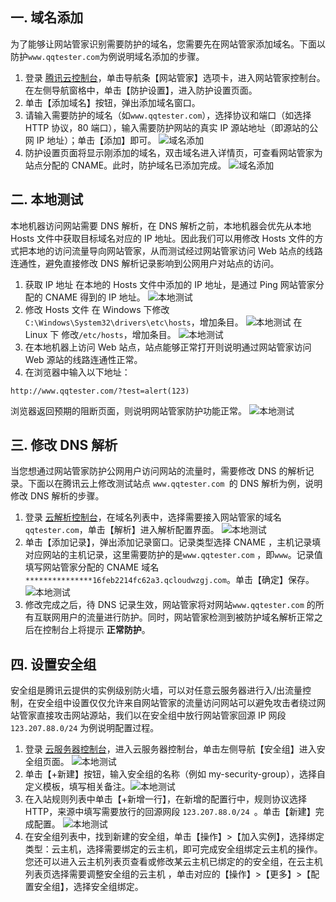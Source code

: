 ## 一. 域名添加
为了能够让网站管家识别需要防护的域名，您需要先在网站管家添加域名。下面以防护`www.qqtester.com`为例说明域名添加的步骤。

1. 登录 [腾讯云控制台](https://console.cloud.tencent.com/)，单击导航条【网站管家】选项卡，进入网站管家控制台。在左侧导航窗格中，单击【防护设置】，进入防护设置页面。
2. 单击【添加域名】按钮，弹出添加域名窗口。
3. 请输入需要防护的域名（如`www.qqtester.com`），选择协议和端口（如选择 HTTP 协议，80 端口），输入需要防护网站的真实 IP 源站地址（即源站的公网 IP 地址）；单击【添加】即可。
  ![域名添加](https://mc.qcloudimg.com/static/img/f1a9f6e80f56d9bf17d319f228e3084d/domain_add_01.png)
4. 防护设置页面将显示刚添加的域名，双击域名进入详情页，可查看网站管家为站点分配的 CNAME。此时，防护域名已添加完成。
  ![域名添加](https://mc.qcloudimg.com/static/img/d0cc2aa33cc48458c5a218cf86177eb6/domain_add_02.png)

## 二. 本地测试
本地机器访问网站需要 DNS 解析，在 DNS 解析之前，本地机器会优先从本地 Hosts 文件中获取目标域名对应的 IP 地址。因此我们可以用修改 Hosts 文件的方式把本地的访问流量导向网站管家，从而测试经过网站管家访问 Web 站点的线路连通性，避免直接修改 DNS 解析记录影响到公网用户对站点的访问。

1. 获取 IP 地址
  在本地的 Hosts 文件中添加的 IP 地址，是通过 Ping 网站管家分配的 CNAME 得到的 IP 地址。
  ![本地测试](https://mc.qcloudimg.com/static/img/e4f961fc46724e01b7c2530baf2ecbdd/local_test_01.png)
2. 修改 Hosts 文件
 在 Windows 下修改`C:\Windows\System32\drivers\etc\hosts`，增加条目。
    ![本地测试](https://mc.qcloudimg.com/static/img/786df96a80f335217c4e8fd6a9e2f00b/local_test_02.png)
 在 Linux 下 修改`/etc/hosts`，增加条目。
    ![本地测试](https://mc.qcloudimg.com/static/img/8658570d2c63b1bc2c4505080d84ec49/local_test_03.png)
3. 在本地机器上访问 Web 站点，站点能够正常打开则说明通过网站管家访问 Web 源站的线路连通性正常。
4. 在浏览器中输入以下地址：
```
http://www.qqtester.com/?test=alert(123)  
```
浏览器返回预期的阻断页面，则说明网站管家防护功能正常。
![本地测试](https://mc.qcloudimg.com/static/img/d7cc0f6ddf36d2d565cccae57f3c8d32/local_test_04.png)


## 三. 修改 DNS 解析
当您想通过网站管家防护公网用户访问网站的流量时，需要修改 DNS 的解析记录。下面以在腾讯云上修改测试站点 `www.qqtester.com `的 DNS 解析为例，说明修改 DNS 解析的步骤。

1. 登录 [云解析控制台](https://console.cloud.tencent.com/cns/domains)，在域名列表中，选择需要接入网站管家的域名`qqtester.com`，单击【解析】进入解析配置界面。
  ![本地测试](https://mc.qcloudimg.com/static/img/19e7342d2eea6d4d943ce0d2e7464d4f/domain_exp_01.png)
2. 单击【添加记录】，弹出添加记录窗口。记录类型选择 CNAME ，主机记录填对应网站的主机记录，这里需要防护的是`www.qqtester.com` ，即`www`。记录值填写网站管家分配的 CNAME 域名`***************16feb2214fc62a3.qcloudwzgj.com`。单击【确定】保存。
  ![本地测试](https://mc.qcloudimg.com/static/img/8a12c2aabf297c8e99e878a839b6657a/domain_exp_02.png)
3. 修改完成之后，待 DNS 记录生效，网站管家将对网站`www.qqtester.com` 的所有互联网用户的流量进行防护。同时，网站管家检测到被防护域名解析正常之后在控制台上将提示 **正常防护**。

## 四. 设置安全组 
安全组是腾讯云提供的实例级别防火墙，可以对任意云服务器进行入/出流量控制，在安全组中设置仅仅允许来自网站管家的流量访问网站可以避免攻击者绕过网站管家直接攻击网站源站，我们以在安全组中放行网站管家回源 IP 网段 `123.207.88.0/24` 为例说明配置过程。

1. 登录 [云服务器控制台](https://console.cloud.tencent.com/cvm/overview)，进入云服务器控制台，单击左侧导航【安全组】进入安全组页面。
![本地测试](https://mc.qcloudimg.com/static/img/e974185bedefc9071d4ce8ea639af578/sec_group_01.png)
2. 单击【+新建】按钮，输入安全组的名称（例如 my-security-group），选择自定义模板，填写相关备注。![本地测试](https://mc.qcloudimg.com/static/img/7bd416c6d5df549fbdd1489ca2616944/sec_group_02.png)
3. 在入站规则列表中单击【+新增一行】，在新增的配置行中，规则协议选择 HTTP，来源中填写需要放行的回源网段 `123.207.88.0/24 `。单击【新建】完成配置。
![本地测试](https://mc.qcloudimg.com/static/img/2326cd7793602227e0115ea4db7d373b/sec_group_03.png)
4. 在安全组列表中，找到新建的安全组，单击【操作】>【加入实例】，选择绑定类型：云主机，选择需要绑定的云主机，即可完成安全组绑定云主机的操作。您还可以进入云主机列表页查看或修改某云主机已绑定的的安全组，在云主机列表页选择需要调整安全组的云主机 ，单击对应的【操作】>【更多】>【配置安全组】，选择安全组绑定。

